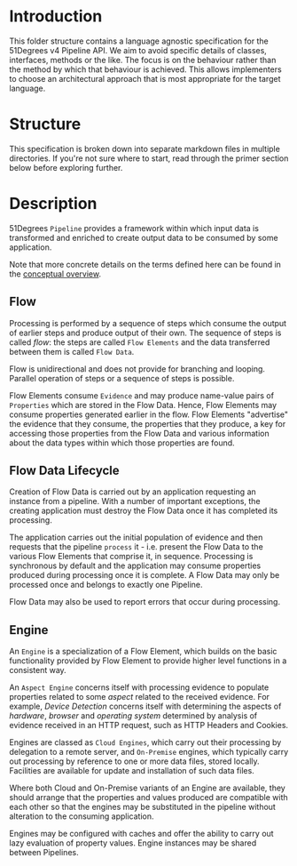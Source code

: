 # Introduction

This folder structure contains a language agnostic specification for the 51Degrees 
v4 Pipeline API. 
We aim to avoid specific details of classes, interfaces, methods or the like. The 
focus is on the behaviour rather than the method by which that behaviour is achieved. 
This allows implementers to choose an architectural approach that is most appropriate 
for the target language.

# Structure

This specification is broken down into separate markdown files in multiple directories.
If you're not sure where to start, read through the primer section below before 
exploring further.

# Description

51Degrees `Pipeline` provides a framework within which input data is transformed
and enriched to create output data to be consumed by some application.

Note that more concrete details on the terms defined here can be found in the 
[conceptual overview](conceptual-overview.md).

## Flow
Processing is performed by a sequence of steps which consume the 
output of earlier steps and produce output of their own. The sequence of 
steps is called *flow*: the steps are called `Flow Elements` and the data 
transferred between them is called `Flow Data`.

Flow is unidirectional and does not provide for branching and looping. Parallel 
operation of steps or a sequence of steps is possible.

Flow Elements consume `Evidence` and may produce name-value pairs of `Properties`
which are stored in the Flow Data. Hence, Flow Elements may consume properties
generated earlier in the flow. Flow Elements "advertise" the evidence
that they consume, the properties that they produce, a key for accessing
those properties from the Flow Data and various information about the data types
within which those properties are found.

## Flow Data Lifecycle

Creation of Flow Data is carried out by an application requesting an instance 
from a pipeline. With a number of important exceptions, the creating 
application must destroy the Flow Data once it has completed its processing.

The application carries out the initial population of evidence
and then requests that the pipeline `process` it - i.e. present the Flow Data
to the various Flow Elements that comprise it, in sequence. Processing is 
synchronous by default and the application may consume properties produced
during processing once it is complete. A Flow Data may only be processed 
once and belongs to exactly one Pipeline.

Flow Data may also be used to report errors that occur during processing.

## Engine

An `Engine` is a specialization of a Flow Element, which builds on the basic 
functionality provided by Flow Element to provide higher level functions
in a consistent way. 

An `Aspect Engine` concerns itself with processing evidence to populate
properties related to some *aspect* related to the received evidence. For example,
*Device Detection* concerns itself with determining the aspects of *hardware*,
*browser* and *operating system* determined by analysis of evidence received 
in an HTTP request, such as HTTP Headers and Cookies.

Engines are classed as `Cloud Engines`, which carry out their processing 
by delegation to a remote server, and `On-Premise` engines, which typically
carry out processing by reference to one or more data files, stored locally. 
Facilities are available for update and installation of such data files. 

Where both Cloud and On-Premise variants of an Engine are available, they should
arrange that the properties and values produced are compatible with each other
so that the engines may be substituted in the pipeline without alteration to
the consuming application.

Engines may be configured with caches and offer the ability to carry out lazy 
evaluation of property values. Engine instances may be shared between Pipelines.

